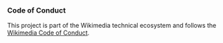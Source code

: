 ### Code of Conduct
This project is part of the Wikimedia technical ecosystem and follows the [Wikimedia Code of Conduct](https://www.mediawiki.org/wiki/Code_of_Conduct).